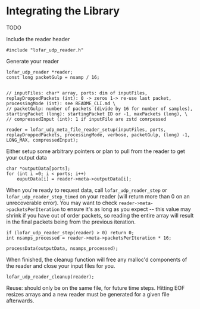 Integrating the Library
=======================
TODO


Include the reader header
```
#include "lofar_udp_reader.h"
```

Generate your reader
```
lofar_udp_reader *reader;
const long packetGulp = nsamp / 16;


// inputFiles: char* array, ports: dim of inputFiles, replayDroppedPackets (int): 0 -> zeros 1-> re-use last packet, processingMode (int): see README_CLI.md \
// packetGulp: number of packets (divide by 16 for number of samples), startingPacket (long): startingPacket ID or -1, maxPackets (long), \
// compressedInput (int): 1 if inputFile are zstd comrpessed

reader = lofar_udp_meta_file_reader_setup(inputFiles, ports, replayDroppedPackets, processingMode, verbose, packetGulp, (long) -1, LONG_MAX, compressedInput);
```

Either setup some arbitrary pointers or plan to pull from the reader to get your output data
```
char *outputData[ports];
for (int i =0; i < ports; i++)
	ouputData[i] = reader->meta->outputData[i];
```

When you're ready to request data, call `lofar_udp_reader_step` or `lofar_udp_reader_step_timed` on your reader (will return more than 0 on an unrecoverable error). You may want to check `reader->meta->packetsPerIteration` to ensure it's as long as you expect -- this value may shrink if you have out of order packets, so reading the entire array will result in the final packets being from the previous iteration.
```
if (lofar_udp_reader_step(reader) > 0) return 0;
int nsamps_processed = reader->meta->packetsPerIteration * 16;

processData(outputData, nsamps_processed);
```

When finished, the cleanup function will free any malloc'd components of the reader and close your input files for you.
```
lofar_udp_reader_cleanup(reader);
```

Reuse: should only be on the same file, for future time steps. Hitting EOF resizes arrays and a new reader must be generated for a given file afterwards.